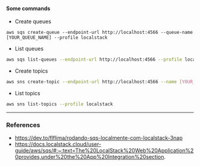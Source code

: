 #### Some commands

* Create queues

```base
aws sqs create-queue --endpoint-url http://localhost:4566 --queue-name [YOUR_QUEUE_NAME] --profile localstack
```

* List queues

```bash
aws sqs list-queues --endpoint-url http://localhost:4566 --profile localstack
```

* Create topics

```bash
aws sns create-topic --endpoint-url http://localhost:4566 --name [YOUR_TOPIC] --profile localstack
```

* List topics

```bash
aws sns list-topics --profile localstack
```

---

### References

* https://dev.to/flflima/rodando-sqs-localmente-com-localstack-3nap
* https://docs.localstack.cloud/user-guide/aws/sqs/#:~:text=The%20LocalStack%20Web%20Application%20provides,under%20the%20App%20Integration%20section.